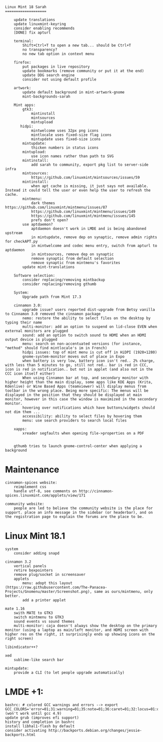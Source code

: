 	Linux Mint 18 Sarah
	===================

        update translations
        update linuxmint-keyring
        consider enabling recommends
        [DONE] fix apturl

        terminal:
            Shift+Ctrl+T to open a new tab... should be Ctrl+T
            no transparency?
            no new tab option in context menu

        firefox:
            put packages in live repository
            update bookmarks (remove community or put it at the end)
            update DDG search engine
            consider not using default profile

        artwork:
            update default background in mint-artwork-gnome
            mint-backgrounds-sarah

        Mint apps:
            gtk3:
                mintinstall
                mintsources
                mintupload
           hidpi:
                mintwelcome uses 32px png icons
                mintlocale uses fixed-size flag icons
                mintupdate uses fixed-size icons
            mintupdate:
                thicken numbers in status icons
            mintupload:
                use icon names rather than path to SVG
            mintinstall:
                add sarah to community, export pkg list to server-side infra
            mintsources:
                https://github.com/linuxmint/mintsources/issues/59
            mintinstall:
                when apt cache is missing, it just says not available. Instead it could tell the user or even help the user to refresh the cache.
            mintmenu:
                dark themes https://github.com/linuxmint/mintmenu/issues/87
                https://github.com/linuxmint/mintmenu/issues/149
                https://github.com/linuxmint/mintmenu/issues/145
                prefs don't open?
            use aptdaemon?
                aptdaemon doesn't work in LMDE and is being abandoned upstream
                in mintupdate, remove dep on synaptic, remove admin rights for checkAPT.py
                in mintwelcome and codec menu entry, switch from apturl to aptdaemon
                in mintsources, remove dep on synaptic
                remove synaptic from default selection
                remove synaptic from mintmenu's favorites
            update mint-translations

        Software selection:
            consider replacing/removing mintbackup
            consider replacing/removing gthumb

		System:
            Upgrade path from Mint 17.3

		cinnamon 3.0:
            upgrade issue? users reported dist-upgrade from Betsy vanilla to Cinnamon 3.0 removed the cinnamon package
            nemo: restore the ability to select files on the desktop by typing their name
			multi-monitor: add an option to suspend on lid-close EVEN when external monitors are plugged
			sound: add an option to switch sound to HDMI when an HDMI output device is plugged
			menu: search on non-accentuated versions (for instance, "method" should find mintlocale's im in French)
			hidpi issues: top of mint menu is cut off in HiDPI (1920×1280)
			gnome-system-monitor moves out of place in Expo
			when battery is very low, battery icon isn't red.. 2% charge, with less than 5 minutes to go, still not red.. bar is red in CCC, icon is red in notification.. but not in applet (and also not in the CCC icon itself either)
			When using Cinnamon bar at top, and secondary monitor with higher height than the main display, some apps like KDE Apps (Krita, Kdenlive) or Wine Based Apps (teamviewer) will display menus from toolbar in the wrong place. Being more specific: The menus will be displayed in the position that they should be displayed at main monitor, however in this case the window is maximized in the secondary monitor.
			hovering over notifications which have buttons/widgets should not dim them ...
			accessibility: ability to select files by hovering them
            menu: use search providers to search local files

        xapps:
            xreader segfaults when opening file->properties on a PDF


		gthumb tries to launch gnome-control-center when applying a background


Maintenance
===========

	cinnamon-spices website:
        reimplement css
		handle utf-8, see comments on http://cinnamon-spices.linuxmint.com/applets/view/171

    community website:
        people are led to believe the community website is the place for support. place an info message in the sidebar (or headerbar), and on the registration page to explain the forums are the place to be.

Linux Mint 18.1
===============

    system
        consider adding snapd

    cinnamon 3.2
        vertical panels
        retire boxpointers
        remove plug/socket in screensaver
        applets
            menu: adopt this layout (https://raw.githubusercontent.com/The-Panacea-Projects/Gnomenu/master/Screenshot.png), same as ours/mintmenu, only better.
            add a printer applet

    mate 1.16
        swith MATE to GTK3
        switch mintmenu to GTK3
        sound events vs sound themes
        multi-monitor: caja doesn't always show the desktop on the primary monitor (using a laptop as main/left monitor, and HDMI screen with higher res on the right, it surprisingly ends up showing icons on the right screen)

    libindicator++?

    xed
        sublime-like search bar

    mintupdate:
        provide a CLI (to let people upgrade automatically)

LMDE +1:
=========

    bashrc: # colored GCC warnings and errors --> export GCC_COLORS='error=01;31:warning=01;35:note=01;36:caret=01;32:locus=01:quote=01' (won't work until gcc 4.9)
    update grub (improves efi support)
    history and completion in bashrc
    install libhal1-flash by default
    consider activating http://backports.debian.org/changes/jessie-backports.html
